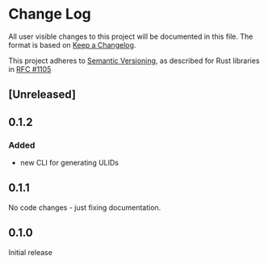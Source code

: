 # Change Log

All user visible changes to this project will be documented in this file. The format is based on [Keep a Changelog](http://keepachangelog.com/).

This project adheres to [Semantic Versioning](http://semver.org/), as described for Rust libraries in [RFC #1105](https://github.com/rust-lang/rfcs/blob/master/text/1105-api-evolution.md)

## \[Unreleased\]

## 0.1.2

### Added
- new CLI for generating ULIDs

## 0.1.1

No code changes - just fixing documentation.

## 0.1.0

Initial release